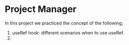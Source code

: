 # Project Manager
In this project we practiced the concept of the following;

1. useRef hook: different scenarios when to use useRef.
2. 
